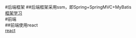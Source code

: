 #后端框架
##后端框架采用ssm，即Spring+SpringMVC+MyBatis  
[框架学习](https://www.cnblogs.com/zyw-205520/p/4771253.html)  
#前端  
##前端使用react  
[react](https://react.docschina.org/)
